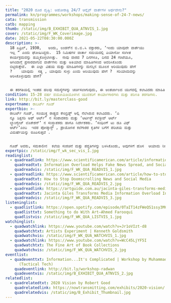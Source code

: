 ```yaml
---
title: "2020 ದೂರ ದೃಷ್ಟಿ: ಅಹೋರಾತ್ರಿ 24/7 ಆನ್ಲೈನ್‌ ವಾರ್ತೆಗಳ ಅರ್ಥವೇನು?"
permalink: kn/programmes/workshops/making-sense-of-24-7-news/
cata: transmission
catb: mapping
thumb: /static/img/B_EXHIBIT_QUA_ATNVIS_1.jpg
cover: /static/img/F_WK_Coverimage.jpg
date: 2021-05-22T08:30:00.000Z
description: >-
  18 ಏಪ್ರಿಲ್‌, 1930,   ಅಂದು, ಲಂಡನ್‌ನ ಬಿ.ಬಿ.ಸಿ ವಕ್ತಾರರು, ʼಇಂದು ಯಾವುದೇ ವಾರ್ತೆಯು
  ಇಲ್ಲ “ ಎಂದು ಘೋಷಿಸಿದ್ದರು.  15 ನಿಮಿಷಗಳ ವಾರ್ತಾ ಸಮಯದಲ್ಲಿ ಪಿಯಾನೋ ಸಂಗೀತ
  ಕಾರ್ಯಕ್ರಮವನ್ನು ಹಮ್ಮಿಕೊಳ್ಳಲಾಗಿತ್ತು.  ನಾವು ವಾರದ 7 ದಿನಗಳೂ, ದಿನದ 24 ಗಂಟೆಯೂ,
  ಆಗಿಂದಾಗ್ಗೆ ಪ್ರಸಾರವಾಗುವ ವಾರ್ತೆಗಳು ಮತ್ತು ಅತಿಯಾದ ಮಾಹಿತಿಗಳಿಂದ ಆವರಿಸಿಕೊಂಡು
  ಬಿಟ್ಟಿರುತ್ತೇವೆ.  ಈ ಎಲ್ಲಾ ವಿಷಯ ಮತ್ತು ಮಾಹಿತಿಗಳನ್ನು ಮನಸ್ಸಿನ ಮೂಲಕ ಅರಿಯುವುದು ಹೇಗೆ
  ?    ಯಾವುದು  ಸತ್ಯ , ಯಾವುದು ಸುಳ್ಳು ಎಂದು ಅರಿಯುವುದು ಹೇಗೆ ?  ಸರಿಯಾದುದನ್ನು
  ಆರಿಸಿಕೊಳ್ಳುವುದು ಹೇಗೆ? 


  ಈ ತರಗತಿಯಲ್ಲಿ ಇಂತಹ ಹಲವು ಸಮಸ್ಯೆಗಳನ್ನು ಚರ್ಚಿಸಲಾಗುವುದು, ಈ ಅಂತರ್ಜಾಲದ ಯುಗದಲ್ಲಿ ಕಲಾವಿದರು ಮಾಹಿತಿ ಅಪ್ಪಳಿಕೆಗೆ ಹೇಗೆ ಪ್ರತಿಕ್ರಿಯೆ ತೋರಿದ್ದಾರೆ ಎಂಬುದರ ಬಗೆಗೆ ಅರಿವು ಮೂಡಿಸಲಾಗುವುದು.  ಆನಲಾಗ್‌ ತಂತ್ರಾಂಶದಿಂದ ಡಿಜಿಟಲ್‌ ತಂತ್ರಾಂಶಕ್ಕೆ ಮಾಹಿತಿ ಪಯಣ ದ ಬಗೆಗೆ ಪ್ರದರ್ಶಿಕೆ ಸೇರಿದೆ.  ಮಾಹಿತಿ ಹೊರೆಯಿಂದ, ಹೊರ ಬರಲು, ಹೇಗೆ ಕೆಲವು ಕಲಾವಿದರು ಪ್ರತಿಕ್ರಿಯೆ ವ್ಯಕ್ತ ಪಡಿಸುವ ವಿಭಿನ್ನ ಹಾದಿಗಳನ್ನು ಹುಡುಕಿಕೊಂಡಿದ್ದಾರೆ, ಎಂಬುದರ ಪರಿಚಯ ಮಾಡಲಾಗುತ್ತದೆ, ಜೊತೆಗೆ ವಿಜ್ಞಾನ ವೇದಿಕೆಯ ಸಹ ಸಂಶೋಧಕರಾದ ವಸುಧಾ ಮಲಾನಿ ಅವರೊಂದಿಗಿನ ಸಂವಾದದಲ್ಲಿ, ಸಂಯುಕ್ತ ರಾಷ್ತ್ರ ಹಾಗೂ ಭಾರತೀಯ ಆನ್‌ ಲೈನ್‌ ಸರ್ಚ್‌ ಆಲ್ಗರಿಥಮ್‌ ಹೇಗೆ ಕಾರ್ಯ ನಿರ್ವಹಿಸುತ್ತವೆ ಎಂಬುದರ ಬಗೆಗೂ ಜ್ಞಾನ ಪಡೆಯ ಬಹುದು.  ಹೇಗೆ ಗೂಗಲ್‌ ಅನ್ವೇಷಣೆಯಲ್ಲಿ ದೊರಕುವ  ಮಾಹಿತಿಗಳು, ದೇಶ, ಭಾಷೆ ಮತ್ತು ಪ್ರದೇಶವನ್ನು ಅವಲಂಭಿಸಿರುತ್ತದೆ ಎಂದು ತಿಳಿಯ ಬಹುದು. ಪರಸ್ಪರ ಚರ್ಚೆಯ ಮೂಲಕ, ಪ್ರಪಂಚದ ಮಾಹಿತಿ ಹೊರೆಯ ಬಗ್ಗೆ ನಿಮ್ಮ ತಿಳುವಳಿಕೆ  ಮತ್ತು ಅಭಿಪ್ರಾಯವನ್ನು ಹಂಚಿಕೊಳ್ಳಬಹುದು,
condition: 15-28 ವರ್ಷ ವಯೋಮಿತಿಯೊಳಗಿನ ಯುವಕರಿಗೆ ಕಾರ್ಯಾಗಾರಗಳು ಮತ್ತು ಪರಿಣತಿ ತರಗತಿಗಳು.
link: http://bit.ly/masterclass-good
expertname: ರಾಬರ್ಟ್‌ ಗೂಡ್‌
expertbio: >-
  ರಾಬರ್ಟ್‌ ಗೂಡ್‌, ಸಂಯುಕ್ತ ರಾಷ್ಟ್ರದ ಕೇಂಬ್ರಿಡ್ಜ್‌ ಅಲ್ಲಿ ನೆಲೆಸಿರುವ ಕಲಾವಿದರು. ʼಎ
  ನ್ಯೂ ಡಿಕ್ಷನರಿ ಆಫ್‌ ಆರ್ಟ್”‌ ನ ಸಂಪಾದಕರು ಮತ್ತು ʼಆರ್ಟಿಸ್ಟ್‌ ಕಲೆಕ್ಟೀವ್‌ ಆರ್ಟ್‌
  ಲ್ಯಾಂಗ್ವೇಜ್‌ ಲೊಕೇಶನ್‌ʼ ನ ಸಂಸ್ಥಾಪಕರು ಹಾಗೂ ನಿರ್ದೇಶಕರು. ʼಸಂಥಿಂಗ್‌ ಟು ಡೂ ವಿಥ್‌
  ಆರ್ಟ್‌ʼಎಂಬ  ಇವರ ಪೋಡ್ಕಾಸ್ಟ್‌ , ಪ್ರಾಯೋಗಿಕ ಕಲೆಗಾರರ ಕೃತಿಗಳ ಬಗೆಗೆ ಪರಿಚಯ ಮತ್ತು
  ವಿಮರ್ಷೆಯನ್ನು ರೂಪಿಸುತ್ತದೆ .


  ಗೂಡ್‌ ಅವರು, ಸಮಕಾಲೀನ  ಕಲೆಯ ಸಂರಚನೆ ಮತ್ತು ಪದ್ಧತಿಗಳನ್ನು ಬಳಸಿಕೊಂಡು, ಅವುಗಳಿಗೆ ಹೊಸ  ಆಯಾಮ ನೀಡಿ ನವೀನ ಬಗೆಯಲ್ಲಿ ಪ್ರಸ್ತುತ ಪಡಿಸುತ್ತಾರೆ.  ಇವರು ಹೇಳುವಂತೆ, “ ನನ್ನ ಕಲಾಕೃತಿಗಳು ಸ್ವಾಭಾವಿಕವಾಗಿ ಸಮತೋಲನ ಹೊಂದಿರುತ್ತವೆ.  ಯಾವುದೇ ಪರಿಸ್ಥಿತಿಯನ್ನು ಚೆನ್ನಾಗಿ ವಿಶ್ಲೇಷಿಸಿ, ಅರ್ಥ ಮಾಡಿಕೊಂಡು, ಆ ಪರಿಕಲ್ಪನೆಯನ್ನು ಪ್ರತಿಬಿಂಬಿಸುವಂತಹ ಕೃತಿಗಳನ್ನು ರಚಿಸುತ್ತೇನೆ.  ನನ್ನ ಅರಿವಿನ ಪರಿಮಿತಿ ಮತ್ತು ಪ್ರತಿಕ್ರಿಯೆ ಎರಡೂ ವಿಷಯಗಳು ಈ ಕೃತಿಗಳಲ್ಲಿ ಅಡಕವಾಗಿರುತ್ತವೆ. ಸಾಮಾನ್ಯವಾಗಿ ನನ್ನ ಕೃತಿಗಳು ಬಹಳಷ್ಟು ಸಲ ವೈಜ್ಞಾನಿಕ ಹೈಪೋಥಿಸಿಸ್‌ ತರಹವೇ ಇರುತ್ತವೆ.  ಪ್ರೇಕ್ಷಕರ ವಿಚಾರ-ವಿಮರ್ಶೆ , ದೃಢಿಕರಣಕ್ಕೆ ಈ ಕೃತಿಗಳು ತೆರೆದಿರುತ್ತವೆ “.
expertpic: /static/img/f_wk_sec_vis_1.jpg
readinglist:
  - quadreadlink: https://www.scientificamerican.com/article/information-overload-helps-fake-news-spread-and-social-media-knows-it/
    quadreadtxt: Information Overload Helps Fake News Spread, and Social Media Knows It
    quadreadvis: /static/img/F_WK_QUA_READVIS_1.jpg
  - quadreadlink: https://www.scientificamerican.com/article/how-to-stop-doomscrolling-news-and-social-media/
    quadreadtxt: How to Stop Doomscrolling News and Social Media
    quadreadvis: /static/img/F_WK_QUA_READVIS_2.jpg
  - quadreadlink: https://artguide.com.au/jacinta-giles-transforms-media-information-overload-into-art/
    quadreadtxt: Jacinta Giles Transforms Media Information Overload Into Art
    quadreadvis: /static/img/F_WK_QUA_READVIS_3.jpg
listeninglist:
  - quadlistlink: https://open.spotify.com/episode/0TaIT14zFWeQS1ssy3MCja
    quadlisttxt: Something to do With Art—Ahmed Farooqui
    quadlistvis: /static/img/F_WK_QUA_LISTVIS_1.jpg
watchinglist:
  - quadwatchlink: https://www.youtube.com/watch?v=Jr1oVIzt-d8
    quadwatchtxt: Artists Experiment | Kenneth Goldsmith
    quadwatchvis: /static/img/F_WK_QUA_WATCHVIS_1.jpg
  - quadwatchlink: https://www.youtube.com/watch?v=WcC45LjYF5I
    quadwatchtxt: The Fine Art of Book Collections
    quadwatchvis: /static/img/F_WK_QUA_WATCHVIS_2.jpg
eventlist:
  - quadeventtxt: Information...It's Complicated | Workshop by Muhammad Radwan
      (Tactical Tech)
    quadeventlink: http://bit.ly/workshop-radwan
    quadeventvis: /static/img/B_EXHIBIT_QUA_ATNVIS_2.jpg
relatedlist:
  - quadrelatedtxt: 2020 Vision by Robert Good
    quadrelatedlink: https://nowtransmitting.com/exhibits/2020-vision/
    quadrelatedvis: /static/img/B_Exhibit_Thumbnail.jpg
---
```

